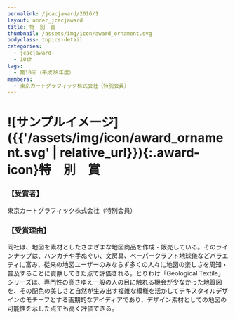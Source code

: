 ```yaml
---
permalink: /jcacjaward/2016/1
layout: under_jcacjaward
title: 特　別　賞
thumbnail: /assets/img/icon/award_ornament.svg
bodyclass: topics-detail
categories:
  - jcacjaward
  - 10th
tags:
  - 第10回（平成28年度）
members:
  - 東京カートグラフィック株式会社（特別会員）
---
```


# ![サンプルイメージ]({{'/assets/img/icon/award_ornament.svg' | relative_url}}){:.award-icon}特　別　賞

### 【受賞者】

東京カートグラフィック株式会社（特別会員）

### 【受賞理由】

同社は、地図を素材としたさまざまな地図商品を作成・販売している。そのラインナップは、ハンカチや手ぬぐい、文房具、ペーパークラフト地球儀などバラエティに富み、従来の地図ユーザーのみならず多くの人々に地図の楽しさを周知・普及することに貢献してきた点で評価される。とりわけ「Geological Textile」シリーズは、専門性の高さゆえ一般の人の目に触れる機会が少なかった地質図を、その配色の美しさと自然が生み出す複雑な模様を活かしてテキスタイルデザインのモチーフとする画期的なアイディアであり、デザイン素材としての地図の可能性を示した点でも高く評価できる。
